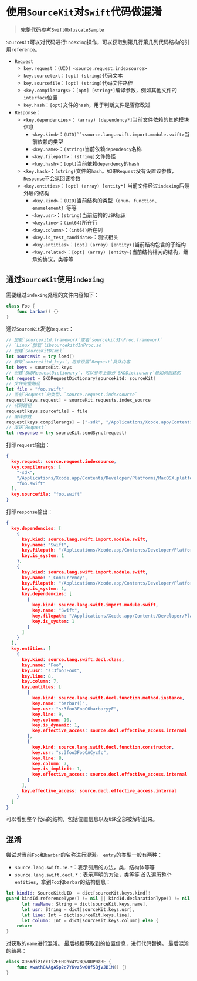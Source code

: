 # 使用`SourceKit`对`Swift`代码做混淆

> [完整代码参考`SwiftObfuscateSample`](./SwiftObfuscateSample)

`SourceKit`可以对代码进行`indexing`操作，可以获取到第几行第几列代码结构的引用`reference`。

* `Request`
    * `key.request`：`(UID) <source.request.indexsource>`
    * `key.sourcetext`：`[opt] (string)`代码文本
    * `key.sourcefile`：`[opt] (string)`代码文件路径
    * `<key.compilerargs>`：`[opt] [string*]`编译参数，例如其他文件的`interface`位置
    * `key.hash`：`[opt]`文件的`hash`，用于判断文件是否修改过
* `Response`：
    *  `<key.dependencies>`： `(array) [dependency*]`当前文件依赖的其他模块信息
        *  `<key.kind>`：`(UID)``<source.lang.swift.import.module.swift>`当前依赖的类型
        *  `<key.name>`：`(string)`当前依赖`dependency`名称
        *  `<key.filepath>`：`(string)`文件路径
        *  `<key.hash>`：`[opt]`当前依赖`dependency`的`hash`
    *  `<key.hash>`：`(string)`文件的`hash`。如果`Request`没有设置该参数，`Response`不会返回该参数
    *  `<key.entities>`：`[opt] (array) [entity*]` 当前文件经过`indexing`后最外层的结构
        *  `<key.kind>`：`(UID)`当前结构的类型（`enum`、`function`、`enumelement`）等等
        *  `<key.usr>`：`(string)`当前结构的`USR`标识
        *  `<key.line>`：`(int64)`所在行
        *  `<key.column>`：`(int64)`所在列
        *  `<key.is_test_candidate>`：测试相关
        *  `<key.entities>`：`[opt] (array) [entity+]`当前结构包含的子结构
        *  `<key.related>`：`[opt] (array) [entity+]`当前结构相关的结构，继承的协议，类等等

## 通过`SourceKit`使用`indexing`
需要经过`indexing`处理的文件内容如下：
```swift
class Foo {
    func barbar() {}
}
```
通过`SourceKit`发送`Request`：
```swift
// 加载`sourcekitd.framework`或者`sourcekitdInProc.framework`
// `Linux`加载`libsourcekitdInProc.so`
// 创建`SourceKitDImpl`
let sourceKit = try load()
// 获取`sourcekitd_keys`，用来设置`Request`具体内容
let keys = sourceKit.keys
// 创建`SKDRequestDictionary`，可以参考上部分`SKDDictionary`是如何创建的
let request = SKDRequestDictionary(sourcekitd: sourceKit)
// 文件完整路径
let file = "foo.swift"
// 当前`Request`的类型，`source.request.indexsource`
request[keys.request] = sourceKit.requests.index_source
// 代码路径
request[keys.sourcefile] = file
// 编译参数
request[keys.compilerargs] = ["-sdk", "/Applications/Xcode.app/Contents/Developer/Platforms/MacOSX.platform/Developer/SDKs/MacOSX.sdk", file]
// 发送`Request`
let response = try sourceKit.sendSync(request)
```
打印`request`输出：
```json
{
  key.request: source.request.indexsource,
  key.compilerargs: [
    "-sdk",
    "/Applications/Xcode.app/Contents/Developer/Platforms/MacOSX.platform/Developer/SDKs/MacOSX.sdk",
    "foo.swift"
  ],
  key.sourcefile: "foo.swift"
}
```
打印`response`输出：
```json
{
  key.dependencies: [
    {
      key.kind: source.lang.swift.import.module.swift,
      key.name: "Swift",
      key.filepath: "/Applications/Xcode.app/Contents/Developer/Platforms/MacOSX.platform/Developer/SDKs/MacOSX.sdk/usr/lib/swift/Swift.swiftmodule/x86_64-apple-macos.swiftinterface",
      key.is_system: 1
    },
    {
      key.kind: source.lang.swift.import.module.swift,
      key.name: "_Concurrency",
      key.filepath: "/Applications/Xcode.app/Contents/Developer/Platforms/MacOSX.platform/Developer/SDKs/MacOSX.sdk/usr/lib/swift/_Concurrency.swiftmodule/x86_64-apple-macos.swiftinterface",
      key.is_system: 1,
      key.dependencies: [
        {
          key.kind: source.lang.swift.import.module.swift,
          key.name: "Swift",
          key.filepath: "/Applications/Xcode.app/Contents/Developer/Platforms/MacOSX.platform/Developer/SDKs/MacOSX.sdk/usr/lib/swift/Swift.swiftmodule/x86_64-apple-macos.swiftinterface",
          key.is_system: 1
        }
      ]
    }
  ],
  key.entities: [
    {
      key.kind: source.lang.swift.decl.class,
      key.name: "Foo",
      key.usr: "s:3foo3FooC",
      key.line: 8,
      key.column: 7,
      key.entities: [
        {
          key.kind: source.lang.swift.decl.function.method.instance,
          key.name: "barbar()",
          key.usr: "s:3foo3FooC6barbaryyF",
          key.line: 9,
          key.column: 10,
          key.is_dynamic: 1,
          key.effective_access: source.decl.effective_access.internal
        },
        {
          key.kind: source.lang.swift.decl.function.constructor,
          key.usr: "s:3foo3FooCACycfc",
          key.line: 8,
          key.column: 7,
          key.is_implicit: 1,
          key.effective_access: source.decl.effective_access.internal
        }
      ],
      key.effective_access: source.decl.effective_access.internal
    }
  ]
}
```
可以看到整个代码的结构，包括位置信息以及`USR`全部被解析出来。
## 混淆
尝试对当前`Foo`和`barbar`的名称进行混淆。
`entry`的类型一般有两种：
* `source.lang.swift.re.*`：表示引用的方法，类，结构体等等
* `source.lang.swift.decl.*`：表示声明的方法，类等等
首先遍历整个`entities`，拿到`Foo`和`barbar`的结构信息：
```swift
let kindId: SourceKitdUID  = dict[sourceKit.keys.kind]!
guard kindId.referenceType() != nil || kindId.declarationType() != nil,
      let rawName: String = dict[sourceKit.keys.name],
      let usr: String = dict[sourceKit.keys.usr],
      let line: Int = dict[sourceKit.keys.line],
      let column: Int = dict[sourceKit.keys.column] else {
    return
}
```

对获取的`name`进行混淆。
最后根据获取到的位置信息，进行代码替换。
最后混淆的结果：
```swift
class XD6YdizIccTi2FEHDhx4Y2BQwUUP0zRE {
    func Xwath8AAgA5p2c7YKvz5wO0f5BjVJB1M() {}
}
```

